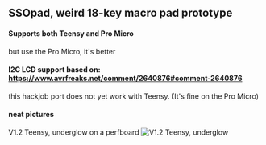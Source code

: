 ## SSOpad, weird 18-key macro pad prototype

#### Supports both Teensy and Pro Micro
but use the Pro Micro, it's better


#### I2C LCD support based on: https://www.avrfreaks.net/comment/2640876#comment-2640876 
this hackjob port does not yet work with Teensy. (It's fine on the Pro Micro)


#### neat pictures
V1.2 Teensy, underglow on a perfboard
![V1.2 Teensy, underglow](https://user-images.githubusercontent.com/33560291/85184022-05ea1000-b243-11ea-93e6-429593b7d0d9.jpg)



